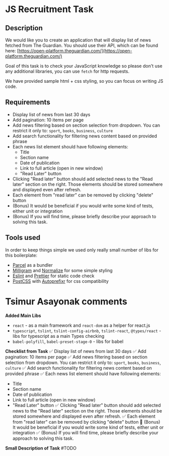 # JS Recruitment Task

## Description

We would like you to create an application that will display list of news fetched from The Guardian. You should use their API, which can be found here: [https://open-platform.theguardian.com/](https://open-platform.theguardian.com/)

Goal of this task is to check your JavaScript knowledge so please don't use any additional libraries, you can use `fetch` for http requests.

We have provided sample html + css styling, so you can focus on writing JS code.

## Requirements

- Display list of news from last 30 days
- Add pagination: 10 items per page
- Add news filtering based on section selection from dropdown. You can restrict it only to: `sport`, `books`, `business`, `culture`
- Add search functionality for filtering news content based on provided phrase
- Each news list element should have following elements:
  - Title
  - Section name
  - Date of publication
  - Link to full article (open in new window)
  - "Read Later" button
- Clicking "Read later" button should add selected news to the "Read later" section on the right. Those elements should be stored somewhere and displayed even after refresh.
- Each element from "read later" can be removed by clicking "delete" button
- (Bonus) It would be beneficial if you would write some kind of tests, either unit or integration
- (Bonus) If you will find time, please briefly describe your approach to solving this task.

## Tools used

In order to keep things simple we used only really small number of libs for this boilerplate:

- [Parcel](https://en.parceljs.org) as a bundler
- [Milligram](https://milligram.io/) and [Normalize](https://necolas.github.io/normalize.css/) for some simple styling
- [Eslint](https://eslint.org/) and [Prettier](https://prettier.io/) for static code check
- [PostCSS](https://postcss.org/) with [Autoprefixr](https://autoprefixer.github.io/) for css compatibility

# Tsimur Asayonak comments

**Added Main Libs**

- `react` - as a main framework and `react-dom` as a helper for react.js
- `typescript`, `tslint`, `tslint-config-airbnb`, `tslint-react`, `@types/react` - libs for typescript as a main Types checking
- `babel-polyfill`, `babel-preset-stage-0` - libs for babel

**Checklist from Task**
✅ Display list of news from last 30 days
✅ Add pagination: 10 items per page
✅ Add news filtering based on section selection from dropdown. You can restrict it only to: `sport`, `books`, `business`, `culture`
✅ Add search functionality for filtering news content based on provided phrase
✅ Each news list element should have following elements:

- Title
- Section name
- Date of publication
- Link to full article (open in new window)
- "Read Later" button
  ✅ Clicking "Read later" button should add selected news to the "Read later" section on the right. Those elements should be stored somewhere and displayed even after refresh.
  ✅ Each element from "read later" can be removed by clicking "delete" button
  🚫 (Bonus) It would be beneficial if you would write some kind of tests, either unit or integration
  ✅ (Bonus) If you will find time, please briefly describe your approach to solving this task.

**Small Description of Task**
#TODO
